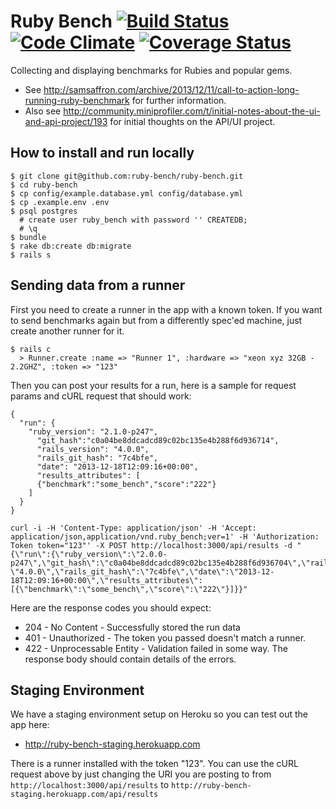 Ruby Bench [![Build Status](https://travis-ci.org/ruby-bench/ruby-bench.png?branch=master)](https://travis-ci.org/ruby-bench/ruby-bench) [![Code Climate](https://codeclimate.com/github/ruby-bench/ruby-bench.png)](https://codeclimate.com/github/ruby-bench/ruby-bench) [![Coverage Status](https://coveralls.io/repos/ruby-bench/ruby-bench/badge.png)](https://coveralls.io/r/ruby-bench/ruby-bench)
==========

Collecting and displaying benchmarks for Rubies and popular gems.

* See http://samsaffron.com/archive/2013/12/11/call-to-action-long-running-ruby-benchmark for further information.
* Also see http://community.miniprofiler.com/t/initial-notes-about-the-ui-and-api-project/193 for initial thoughts on the API/UI project.


How to install and run locally
------------------------------

```
$ git clone git@github.com:ruby-bench/ruby-bench.git
$ cd ruby-bench
$ cp config/example.database.yml config/database.yml
$ cp .example.env .env
$ psql postgres
  # create user ruby_bench with password '' CREATEDB;
  # \q
$ bundle
$ rake db:create db:migrate
$ rails s
```

Sending data from a runner
--------------------------

First you need to create a runner in the app with a known token. If you want to send benchmarks again but from a differently spec'ed machine, just create another runner for it.

```
$ rails c
  > Runner.create :name => "Runner 1", :hardware => "xeon xyz 32GB - 2.2GHZ", :token => "123"
```

Then you can post your results for a run, here is a sample for request params and cURL request that should work:

```
{
  "run": {
    "ruby_version": "2.1.0-p247",
      "git_hash":"c0a04be8ddcadcd89c02bc135e4b288f6d936714",
      "rails_version": "4.0.0",
      "rails_git_hash": "7c4bfe",
      "date": "2013-12-18T12:09:16+00:00",
      "results_attributes": [
      {"benchmark":"some_bench","score":"222"}
    ]
  }
}
```

```
curl -i -H 'Content-Type: application/json' -H 'Accept: application/json,application/vnd.ruby_bench;ver=1' -H 'Authorization: Token token="123"' -X POST http://localhost:3000/api/results -d "{\"run\":{\"ruby_version\":\"2.0.0-p247\",\"git_hash\":\"c0a04be8ddcadcd89c02bc135e4b288f6d936704\",\"rails_version\": \"4.0.0\",\"rails_git_hash\":\"7c4bfe\",\"date\":\"2013-12-18T12:09:16+00:00\",\"results_attributes\":[{\"benchmark\":\"some_bench\",\"score\":\"222\"}]}}"
```

Here are the response codes you should expect:

* 204 - No Content - Successfully stored the run data
* 401 - Unauthorized - The token you passed doesn't match a runner.
* 422 - Unprocessable Entity - Validation failed in some way. The response body should contain details of the errors.

Staging Environment
-------------------

We have a staging environment setup on Heroku so you can test out the app here:

* http://ruby-bench-staging.herokuapp.com

There is a runner installed with the token "123". You can use the cURL request above by just changing the URI you are posting to from ```http://localhost:3000/api/results``` to ```http://ruby-bench-staging.herokuapp.com/api/results```
